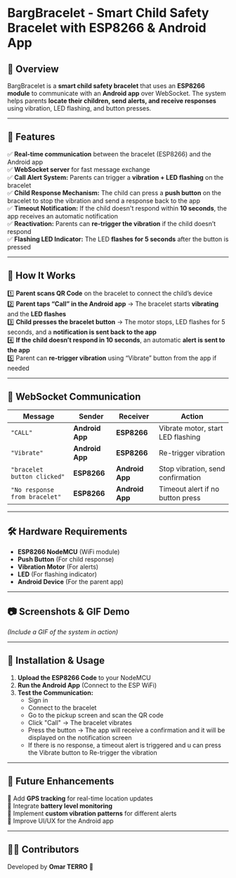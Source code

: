 # BargBracelet - Smart Child Safety Bracelet with ESP8266 & Android App

## 📌 Overview
BargBracelet is a **smart child safety bracelet** that uses an **ESP8266 module** to communicate with an **Android app** over WebSocket. The system helps parents **locate their children, send alerts, and receive responses** using vibration, LED flashing, and button presses.

---

## 🚀 Features
✅ **Real-time communication** between the bracelet (ESP8266) and the Android app  
✅ **WebSocket server** for fast message exchange  
✅ **Call Alert System:** Parents can trigger a **vibration + LED flashing** on the bracelet  
✅ **Child Response Mechanism:** The child can press a **push button** on the bracelet to stop the vibration and send a response back to the app  
✅ **Timeout Notification:** If the child doesn't respond within **10 seconds**, the app receives an automatic notification  
✅ **Reactivation:** Parents can **re-trigger the vibration** if the child doesn’t respond  
✅ **Flashing LED Indicator:** The LED **flashes for 5 seconds** after the button is pressed  

---

## 📡 How It Works
1️⃣ **Parent scans QR Code** on the bracelet to connect the child’s device  
2️⃣ **Parent taps “Call” in the Android app** → The bracelet starts **vibrating** and the **LED flashes**  
3️⃣ **Child presses the bracelet button** → The motor stops, LED flashes for 5 seconds, and a **notification is sent back to the app**  
4️⃣ **If the child doesn’t respond in 10 seconds**, an automatic **alert is sent to the app**  
5️⃣ Parent can **re-trigger vibration** using “Vibrate” button from the app if needed  

---

## 🔗 WebSocket Communication
| **Message**                   | **Sender**       | **Receiver**      | **Action** |
|-------------------------------|------------------|-------------------|-----------------------------------|
| `"CALL"`                      | **Android App**  | **ESP8266**       | Vibrate motor, start LED flashing |
| `"Vibrate"`                   | **Android App**  | **ESP8266**       | Re-trigger vibration              |
| `"bracelet button clicked"`   | **ESP8266**      | **Android App**   | Stop vibration, send confirmation |
| `"No response from bracelet"` | **ESP8266**      | **Android App**   | Timeout alert if no button press  | 

---

## 🛠️ Hardware Requirements
- **ESP8266 NodeMCU** (WiFi module)  
- **Push Button** (For child response)  
- **Vibration Motor** (For alerts)  
- **LED** (For flashing indicator)  
- **Android Device** (For the parent app)  
---

## 📷 Screenshots & GIF Demo
_(Include a GIF of the system in action)_  

---

## 📂 Installation & Usage
1. **Upload the ESP8266 Code** to your NodeMCU  
2. **Run the Android App** (Connect to the ESP WiFi)  
3. **Test the Communication:**
   - Sign in
   - Connect to the bracelet
   - Go to the pickup screen and scan the QR code  
   - Click "Call" → The bracelet vibrates  
   - Press the button → The app will receive a confirmation and it will be displayed on the notification screen
   - If there is no response, a timeout alert is triggered and u can press the Vibrate button to Re-trigger the vibration 

---

## 📌 Future Enhancements
🔹 Add **GPS tracking** for real-time location updates  
🔹 Integrate **battery level monitoring**  
🔹 Implement **custom vibration patterns** for different alerts  
🔹 Improve UI/UX for the Android app  

---

## 👨‍💻 Contributors
Developed by **Omar TERRO** 🚀
